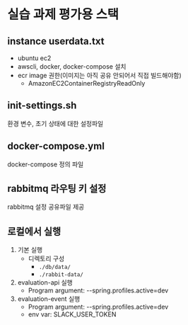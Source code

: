 # 실습 과제 평가용 스택

## instance userdata.txt
- ubuntu ec2
- awscli, docker, docker-compose 설치
- ecr image 권한(이미지는 아직 공유 안되어서 직접 빌드해야함)
  - AmazonEC2ContainerRegistryReadOnly

## init-settings.sh
환경 변수, 초기 상태에 대한 설정파일

## docker-compose.yml
docker-compose 정의 파일

## rabbitmq 라우팅 키 설정
rabbitmq 설정 공유파일 제공

## 로컬에서 실행

1. 기본 실행
   - 디렉토리 구성
      - `./db/data/`
      - `./rabbit-data/`
2. evaluation-api 실행
   - Program argument: --spring.profiles.active=dev
3. evaluation-event 실행
   - Program argument: --spring.profiles.active=dev
   - env var: SLACK_USER_TOKEN